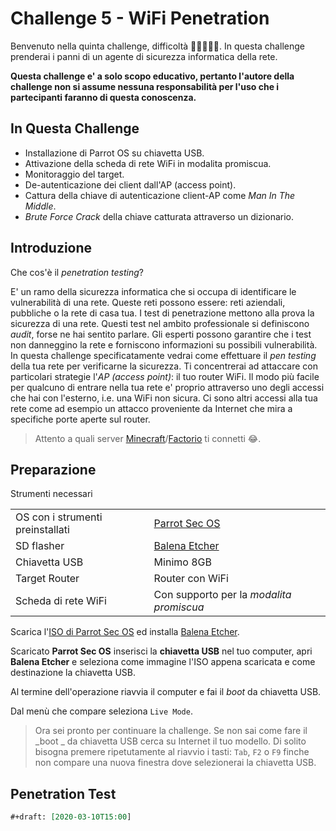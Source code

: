 [minecraft]: https://www.minecraft.net
[factorio]: https://www.factorio.com
[parrot-sec-os]: https://download.parrot.sh/parrot/iso/4.11/Parrot-security-4.11_amd64.iso.mirrorlist
[balena-etcher]: https://www.balena.io/etcher/

# Challenge 5 - WiFi Penetration

Benvenuto nella quinta challenge, difficoltà 🤕🤕🤕🤕🤕.
In questa challenge prenderai i panni di un agente di sicurezza informatica della rete.

**Questa challenge e' a solo scopo educativo, pertanto l'autore della challenge non si assume nessuna responsabilità per l'uso che i partecipanti faranno di questa conoscenza.**

## In Questa Challenge

- Installazione di Parrot OS su chiavetta USB.
- Attivazione della scheda di rete WiFi in modalita promiscua.
- Monitoraggio del target.
- De-autenticazione dei client dall'AP (access point).
- Cattura della chiave di autenticazione client-AP come _Man In The Middle_.
- _Brute Force Crack_ della chiave catturata attraverso un dizionario.

## Introduzione

Che cos'è il _penetration testing_?

E' un ramo della sicurezza informatica che si occupa di identificare le vulnerabilità di una rete.
Queste reti possono essere: reti aziendali, pubbliche o la rete di casa tua.
I test di penetrazione mettono alla prova la sicurezza di una rete.
Questi test nel ambito professionale si definiscono _audit_, forse ne hai sentito parlare.
Gli esperti possono garantire che i test non danneggino la rete e forniscono informazioni su possibili vulnerabilità.
In questa challenge specificatamente vedrai come effettuare il _pen testing_ della tua rete per verificarne la sicurezza.
Ti concentrerai ad attaccare con particolari strategie l'_AP (access point)_: il tuo router WiFi.
Il modo più facile per qualcuno di entrare nella tua rete e' proprio attraverso uno degli accessi che hai con l'esterno, i.e. una WiFi non sicura.
Ci sono altri accessi alla tua rete come ad esempio un attacco proveniente da Internet che mira a specifiche porte aperte sul router.

> Attento a quali server [Minecraft][minecraft]/[Factorio][factorio] ti connetti 😂.

## Preparazione

Strumenti necessari

|                                  |                                          |
|----------------------------------|------------------------------------------|
| OS con i strumenti preinstallati | [Parrot Sec OS][parrot-sec-os]           |
| SD flasher                       | [Balena Etcher][balena-etcher]           |
| Chiavetta USB                    | Minimo 8GB                               |
| Target Router                    | Router con WiFi                          |
| Scheda di rete WiFi              | Con supporto per la _modalita promiscua_ |

Scarica l'[ISO di Parrot Sec OS][parrot-sec-os] ed installa [Balena Etcher][balena-etcher].

Scaricato **Parrot Sec OS** inserisci la **chiavetta USB** nel tuo computer, apri **Balena Etcher** e seleziona come immagine l'ISO appena scaricata e come destinazione la chiavetta USB.

Al termine dell'operazione riavvia il computer e fai il _boot_ da chiavetta USB.

Dal menù che compare seleziona `Live Mode`.

> Ora sei pronto per continuare la challenge. Se non sai come fare il _boot _ da chiavetta USB cerca su Internet il tuo modello. Di solito bisogna premere ripetutamente al riavvio i tasti: `Tab`, `F2` o `F9` finche non compare una nuova finestra dove selezionerai la chiavetta USB.

## Penetration Test

``` org
#+draft: [2020-03-10T15:00]
```
